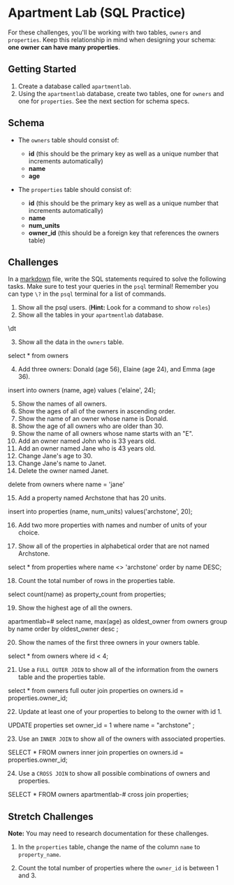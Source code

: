 # Apartment Lab (SQL Practice)

For these challenges, you'll be working with two tables, `owners` and `properties`. Keep this relationship in mind when designing your schema: **one owner can have many properties**.

## Getting Started

1. Create a database called `apartmentlab`.
2. Using the `apartmentlab` database, create two tables, one for `owners` and one for `properties`. See the next section for schema specs.

## Schema

* The `owners` table should consist of:
	* **id** (this should be the primary key as well as a unique number that increments automatically)
	* **name**
	* **age**

* The `properties` table should consist of:
	* **id** (this should be the primary key as well as a unique number that increments automatically)
	* **name**
	* **num_units**
	* **owner_id** (this should be a foreign key that references the owners table)

## Challenges

In a <a href="https://help.github.com/articles/markdown-basics" target="_blank">markdown</a> file, write the SQL statements required to solve the following tasks. Make sure to test your queries in the `psql` terminal! Remember you can type `\?` in the `psql` terminal for a list of commands.

1. Show all the psql users. (**Hint:** Look for a command to show `roles`)
2. Show all the tables in your `apartmentlab` database.

\dt

3. Show all the data in the `owners` table.

select * from owners

4. Add three owners: Donald (age 56), Elaine (age 24), and Emma (age 36).

insert into owners (name, age)
values ('elaine', 24);

5. Show the names of all owners.
6. Show the ages of all of the owners in ascending order.
7. Show the name of an owner whose name is Donald.
8. Show the age of all owners who are older than 30.
9. Show the name of all owners whose name starts with an "E".
10. Add an owner named John who is 33 years old.
11. Add an owner named Jane who is 43 years old.
12. Change Jane's age to 30.
13. Change Jane's name to Janet.
14. Delete the owner named Janet.

delete from owners where name = 'jane'

15. Add a property named Archstone that has 20 units.

insert into properties (name, num_units) values('archstone', 20);

16. Add two more properties with names and number of units of your choice.


17. Show all of the properties in alphabetical order that are not named Archstone.

select * from properties where name <> 'archstone' order by name DESC;


18. Count the total number of rows in the properties table.

select count(name) as property_count from properties;


19. Show the highest age of all the owners.

apartmentlab=# select name, max(age) as oldest_owner 
from owners
group by name
order by oldest_owner desc
;

20. Show the names of the first three owners in your owners table.

select * from owners where id < 4;

21. Use a `FULL OUTER JOIN` to show all of the information from the owners table and the properties table.

select * from owners
full outer join properties
on owners.id = properties.owner_id;

22. Update at least one of your properties to belong to the owner with id 1.

UPDATE properties 
set owner_id = 1
where name = "archstone"
;


23. Use an `INNER JOIN` to show all of the owners with associated properties.

SELECT * FROM owners
inner join properties
on owners.id = properties.owner_id;


24. Use a `CROSS JOIN` to show all possible combinations of owners and properties.

SELECT * FROM owners
apartmentlab-# cross join properties;


## Stretch Challenges

**Note:** You may need to research documentation for these challenges.

1. In the `properties` table, change the name of the column `name` to `property_name`.



2. Count the total number of properties where the `owner_id` is between 1 and 3.
